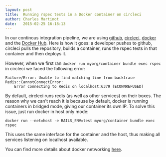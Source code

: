 ```yaml
---
layout: post
title:  Running rspec tests in a Docker container on circleci
author: Charles Martinot
date:   2015-02-25 16:18:13
---
```

In our continous integration pipeline, we are using [github][1], [circleci][2],
[docker][3] and the [Docker Hub][4]. Here is how it goes: a developer pushes to
github, circleci pulls the repository, builds a container, runs the rspec tests
in that container and then deploys it.

However, when we first ran `docker run myorg/container bundle exec rspec` in 
circleci we faced the following error: 

    Failure/Error: Unable to find matching line from backtrace
    Redis::CannotConnectError:
        Error connecting to Redis on localhost:6379 (ECONNREFUSED)

By default, circleci runs redis (as well as other services) on their boxes. The
reason why we can't reach it is because by default, docker is running
containers in bridged mode, giving our container its own IP. To solve this
issue, just run docker in host only mode: 

    docker run --net=host -e RAILS_ENV=test myorg/container bundle exec rspec

This uses the same interface for the container and the host, thus making all 
services listening on localhost available.

You can find more details about docker networking [here][5].

[1]: https://github.com
[2]: https://circleci.com
[3]: https://docker.com
[4]: https://hub.docker.com
[5]: https://docs.docker.com/articles/networking/
